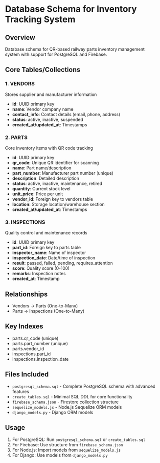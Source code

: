 # Database Schema for Inventory Tracking System

## Overview
Database schema for QR-based railway parts inventory management system with support for PostgreSQL and Firebase.

## Core Tables/Collections

### 1. VENDORS
Stores supplier and manufacturer information
- **id**: UUID primary key
- **name**: Vendor company name
- **contact_info**: Contact details (email, phone, address)
- **status**: active, inactive, suspended
- **created_at/updated_at**: Timestamps

### 2. PARTS
Core inventory items with QR code tracking
- **id**: UUID primary key
- **qr_code**: Unique QR identifier for scanning
- **name**: Part name/description
- **part_number**: Manufacturer part number (unique)
- **description**: Detailed description
- **status**: active, inactive, maintenance, retired
- **quantity**: Current stock level
- **unit_price**: Price per unit
- **vendor_id**: Foreign key to vendors table
- **location**: Storage location/warehouse section
- **created_at/updated_at**: Timestamps

### 3. INSPECTIONS
Quality control and maintenance records
- **id**: UUID primary key
- **part_id**: Foreign key to parts table
- **inspector_name**: Name of inspector
- **inspection_date**: Date/time of inspection
- **result**: passed, failed, pending, requires_attention
- **score**: Quality score (0-100)
- **remarks**: Inspection notes
- **created_at**: Timestamp

## Relationships
- Vendors → Parts (One-to-Many)
- Parts → Inspections (One-to-Many)

## Key Indexes
- parts.qr_code (unique)
- parts.part_number (unique)
- parts.vendor_id
- inspections.part_id
- inspections.inspection_date

## Files Included
- `postgresql_schema.sql` - Complete PostgreSQL schema with advanced features
- `create_tables.sql` - Minimal SQL DDL for core functionality
- `firebase_schema.json` - Firestore collection structure
- `sequelize_models.js` - Node.js Sequelize ORM models
- `django_models.py` - Django ORM models

## Usage
1. For PostgreSQL: Run `postgresql_schema.sql` or `create_tables.sql`
2. For Firebase: Use structure from `firebase_schema.json`
3. For Node.js: Import models from `sequelize_models.js`
4. For Django: Use models from `django_models.py`
